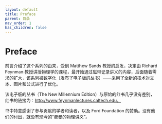 ```yaml
---
layout: default
title: Preface
parent: 目录
nav_order: 1
has_children: false
---
```

# Preface

前言介绍了这个系列的由来，受到 Matthew Sands 教授的启发，决定由 Richard Feynman 教授讲授物理学的课程，最开始通过磁带记录讲义的内容，后面随着需求的扩大，该系列被数字化（发布了电子版的丛书）——采用了全新的技术对文本、图片和公式进行了优化。

该电子版的丛书（The New Millennium Edition）与原始的红书几乎没有差别，红书的链接为：http://www.feynmanlectures.caltech.edu。

书中特意感谢了参与贡献的学者和读者，以及 Ford Foundation 的赞助。没有他们的付出，就没有现今的“费曼的物理讲义”。
